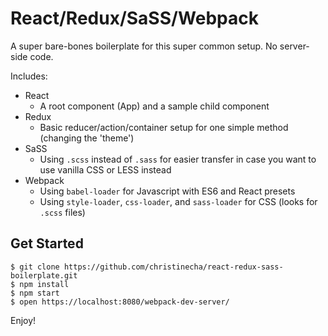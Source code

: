 React/Redux/SaSS/Webpack
=====

A super bare-bones boilerplate for this super common setup. No server-side code.

Includes:
- React
  - A root component (App) and a sample child component
- Redux
  - Basic reducer/action/container setup for one simple method (changing the 'theme')
- SaSS
  - Using `.scss` instead of `.sass` for easier transfer in case you want to use vanilla CSS or LESS instead
- Webpack
  - Using `babel-loader` for Javascript with ES6 and React presets
  - Using `style-loader`, `css-loader`, and `sass-loader` for CSS (looks for `.scss` files)

Get Started
------

```
$ git clone https://github.com/christinecha/react-redux-sass-boilerplate.git
$ npm install
$ npm start
$ open https://localhost:8080/webpack-dev-server/
```

Enjoy!
